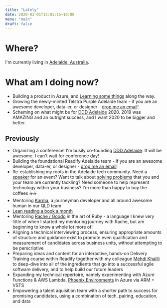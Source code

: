 ```yaml
---
title: "Lately"
date: 2020-01-01T15:01:15+10:00
menu: "main"
draft: false
---
```


# Where?
I'm currently living in [Adelaide, Australia](https://time.is/Adelaide). 

# What am I doing now?

* Building a product in Azure, and [Learning some things](https://www.andrew-best.com/posts/please-sir-can-i-have-some-auth/) along the way.
* Growing the newly-minted Telstra Purple Adelaide team - if you are an awesome developer, data-er, or designer - [drop me an email](mailto:andrew.best@readify.net)! 
* Scheming on what might be for [DDD Adelaide](https://dddadelaide.com/) 2020. 2019 was AMAZING and an outright success, and I want 2020 to be bigger and better.

## Previously

* Organizing a conference! I'm busily co-founding [DDD Adelaide](https://dddadelaide.com/). It will be awesome. I can't wait for conference day!
* Building the foundational Readify Adelaide team - if you are an awesome developer, data-er, or designer - [drop me an email](mailto:andrew.best@readify.net)! 
* Re-establishing my roots in the Adelaide tech community. Need a [speaker](https://www.andrew-best.com/speaking/) for an event? Want to talk about [solving problems](https://www.andrew-best.com/posts/discover-decide-deliver-part-one/) that you and your team are currently tackling? Need someone to help represent technology within your business? I'm more than happy to buy the coffees ☕☕
* Mentoring [Karma](https://www.codewithkarma.com/), a journeyman developer  and all around awesome human in our QLD team
* [Lean reading a book a month](https://www.andrew-best.com/posts/lean-reading-a-book-a-month/) 
* Mentoring [Rache / Goodo](https://twitter.com/rachegoodo) in the art of Ruby - a language I knew very little of when I started my mentoring journey with Rache, but am beginning to know a whole lot more of!
* Aligning a technical interviewing process, ensuring appropriate amounts of structure and guidance exist to promote even qualification and measurement of candidates across business units, without attempting to be perscriptive
* Preparing ideas and content for an interactive, hands-on Delivery Training course within Readify together with my colleague [Mehdi Khalili](https://www.mehdi-khalili.com/) to deep-dive into all of the ingredients that go into a successful agile software delivery, and to help build our future leaders
* Expanding my technical repertoire, namely experimenting with Azure Functions & AWS Lambda, [Phoenix Environments](https://www.thoughtworks.com/radar/techniques/phoenix-environments) in Azure via ARM + VSTS
* Empowering a talent aquisition team with a shorter path to success for promising candidates, using a combination of tech, pairing, education, and data